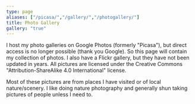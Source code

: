 ```yaml
---
type: page
aliases: ["/picasa/","/gallery/","/photogallery/"]
title: Photo Gallery
gallery: "true"
---
```

I host my photo galleries on Google Photos (formerly "Picasa"), but direct access is no longer possible (thank you Google).  So this page will contain my collection of photos.  I also have a Flickr gallery, but they have not been updated in years.  All pictures are licensed under the Creative Commons "Attribution-ShareAlike 4.0 International" license.

Most of these pictures are from places I have visited or of local nature/scenery.  I like doing nature photography and generally shun taking pictures of people unless I need to.
